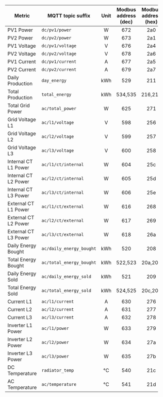 |Metric|MQTT topic suffix|Unit|Modbus address (dec)|Modbus address (hex)|Modbus data type|Scale factor|
|---|---|:-:|:-:|:-:|:-:|:-:|
|PV1 Power|`dc/pv1/power`|W|672|2a0|U_WORD|1|
|PV2 Power|`dc/pv2/power`|W|673|2a1|U_WORD|1|
|PV1 Voltage|`dc/pv1/voltage`|V|676|2a4|U_WORD|0.1|
|PV2 Voltage|`dc/pv2/voltage`|V|678|2a6|U_WORD|0.1|
|PV1 Current|`dc/pv1/current`|A|677|2a5|U_WORD|0.1|
|PV2 Current|`dc/pv2/current`|A|679|2a7|U_WORD|0.1|
|Daily Production|`day_energy`|kWh|529|211|U_WORD|0.1|
|Total Production|`total_energy`|kWh|534,535|216,217|U_DWORD (LW,HW)|0.1|
|Total Grid Power|`ac/total_power`|W|625|271|S_WORD|1|
|Grid Voltage L1|`ac/l1/voltage`|V|598|256|U_WORD|0.1|
|Grid Voltage L2|`ac/l2/voltage`|V|599|257|U_WORD|0.1|
|Grid Voltage L3|`ac/l3/voltage`|V|600|258|U_WORD|0.1|
|Internal CT L1 Power|`ac/l1/ct/internal`|W|604|25c|S_WORD|1|
|Internal CT L2 Power|`ac/l2/ct/internal`|W|605|25d|S_WORD|1|
|Internal CT L3 Power|`ac/l3/ct/internal`|W|606|25e|S_WORD|1|
|External CT L1 Power|`ac/l1/ct/external`|W|616|268|S_WORD|1|
|External CT L2 Power|`ac/l2/ct/external`|W|617|269|S_WORD|1|
|External CT L3 Power|`ac/l3/ct/external`|W|618|26a|S_WORD|1|
|Daily Energy Bought|`ac/daily_energy_bought`|kWh|520|208|U_WORD|0.1|
|Total Energy Bought|`ac/total_energy_bought`|kWh|522,523|20a,20b|U_DWORD (LW,HW)|0.1|
|Daily Energy Sold|`ac/daily_energy_sold`|kWh|521|209|U_WORD|0.1|
|Total Energy Sold|`ac/total_energy_sold`|kWh|524,525|20c,20d|U_DWORD (LW,HW)|0.1|
|Current L1|`ac/l1/current`|A|630|276|S_WORD|0.01|
|Current L2|`ac/l2/current`|A|631|277|S_WORD|0.01|
|Current L3|`ac/l3/current`|A|632|278|S_WORD|0.01|
|Inverter L1 Power|`ac/l1/power`|W|633|279|S_WORD|1|
|Inverter L2 Power|`ac/l2/power`|W|634|27a|S_WORD|1|
|Inverter L3 Power|`ac/l3/power`|W|635|27b|S_WORD|1|
|DC Temperature|`radiator_temp`|°C|540|21c|S_WORD|0.1|
|AC Temperature|`ac/temperature`|°C|541|21d|S_WORD|0.1|

